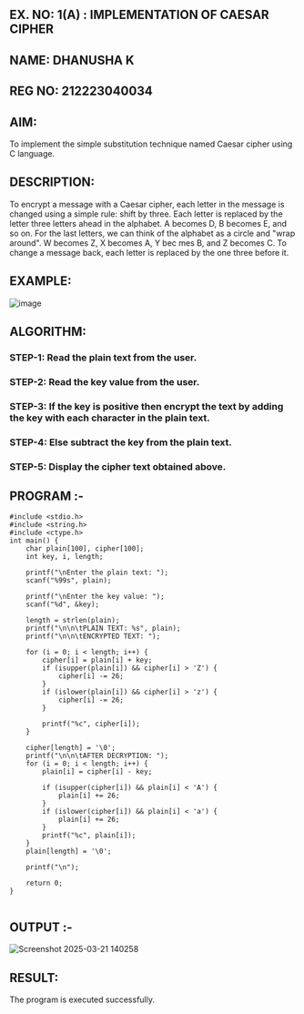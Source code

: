 ## EX. NO: 1(A) : IMPLEMENTATION OF CAESAR CIPHER
## NAME: DHANUSHA K
## REG NO: 212223040034
## AIM:

To implement the simple substitution technique named Caesar cipher using C language.

## DESCRIPTION:

To encrypt a message with a Caesar cipher, each letter in the message is changed using a simple rule: shift by three. Each letter is replaced by the letter three letters ahead in the alphabet. A becomes D, B becomes E, and so on. For the last letters, we can think of the
alphabet as a circle and "wrap around". W becomes Z, X becomes A, Y bec mes B, and Z
becomes C. To change a message back, each letter is replaced by the one three before it.

## EXAMPLE:



![image](https://github.com/Hemamanigandan/CNS/assets/149653568/eb9c6c43-8c80-4cdd-b9d4-91705a311c79)


## ALGORITHM:

### STEP-1: Read the plain text from the user.
### STEP-2: Read the key value from the user.
### STEP-3: If the key is positive then encrypt the text by adding the key with each character in the plain text.
### STEP-4: Else subtract the key from the plain text.
### STEP-5: Display the cipher text obtained above.


## PROGRAM :-
```
#include <stdio.h>
#include <string.h>
#include <ctype.h>
int main() {
    char plain[100], cipher[100];
    int key, i, length;

    printf("\nEnter the plain text: ");
    scanf("%99s", plain);

    printf("\nEnter the key value: ");
    scanf("%d", &key);

    length = strlen(plain);
    printf("\n\n\tPLAIN TEXT: %s", plain);
    printf("\n\n\tENCRYPTED TEXT: ");

    for (i = 0; i < length; i++) {
        cipher[i] = plain[i] + key;
        if (isupper(plain[i]) && cipher[i] > 'Z') {
            cipher[i] -= 26;
        }
        if (islower(plain[i]) && cipher[i] > 'z') {
            cipher[i] -= 26;
        }

        printf("%c", cipher[i]);
    }

    cipher[length] = '\0'; 
    printf("\n\n\tAFTER DECRYPTION: ");
    for (i = 0; i < length; i++) {
        plain[i] = cipher[i] - key;

        if (isupper(cipher[i]) && plain[i] < 'A') {
            plain[i] += 26;
        }
        if (islower(cipher[i]) && plain[i] < 'a') {
            plain[i] += 26;
        }
        printf("%c", plain[i]);
    }
    plain[length] = '\0'; 

    printf("\n");

    return 0; 
}


```
## OUTPUT :-
![Screenshot 2025-03-21 140258](https://github.com/user-attachments/assets/fc5d9789-b4cc-4721-a98f-b9a9e6ccf6d9)

## RESULT:
The program is executed successfully.
